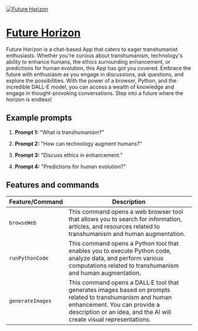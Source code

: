 [![Future Horizon](https://files.oaiusercontent.com/file-zmBGSkmSTKVZs9lz1jcvXvsh?se=2123-10-20T15%3A48%3A03Z&sp=r&sv=2021-08-06&sr=b&rscc=max-age%3D31536000%2C%20immutable&rscd=attachment%3B%20filename%3Dc698a41f-3d6e-4b77-9514-eed7a5866a90.png&sig=eZfbboklVoP3s6PElc1P45joViAdQq97Rm8ZoPrMOqo%3D)](https://chat.openai.com/g/g-dc5XyMJJV-future-horizon)

# [Future Horizon](https://chat.openai.com/g/g-dc5XyMJJV-future-horizon)

Future Horizon is a chat-based App that caters to eager transhumanist enthusiasts. Whether you're curious about transhumanism, technology's ability to enhance humans, the ethics surrounding enhancement, or predictions for human evolution, this App has got you covered. Embrace the future with enthusiasm as you engage in discussions, ask questions, and explore the possibilities. With the power of a browser, Python, and the incredible DALL-E model, you can access a wealth of knowledge and engage in thought-provoking conversations. Step into a future where the horizon is endless!

## Example prompts

1. **Prompt 1:** "What is transhumanism?"

2. **Prompt 2:** "How can technology augment humans?"

3. **Prompt 3:** "Discuss ethics in enhancement."

4. **Prompt 4:** "Predictions for human evolution?"

## Features and commands

| Feature/Command | Description |
| --- | --- |
| `browseWeb` | This command opens a web browser tool that allows you to search for information, articles, and resources related to transhumanism and human augmentation. |
| `runPythonCode` | This command opens a Python tool that enables you to execute Python code, analyze data, and perform various computations related to transhumanism and human augmentation. |
| `generateImages` | This command opens a DALL·E tool that generates images based on prompts related to transhumanism and human enhancement. You can provide a description or an idea, and the AI will create visual representations. |